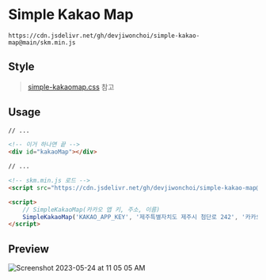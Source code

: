 # Simple Kakao Map

```
https://cdn.jsdelivr.net/gh/devjiwonchoi/simple-kakao-map@main/skm.min.js
```
## Style
> [simple-kakaomap.css](https://github.com/devjiwonchoi/simple-kakaomap/blob/main/simple-kakaomap.css) 참고
## Usage

```html
// ...

<!-- 이거 하나면 끝 -->
<div id="kakaoMap"></div>

// ...

<!-- skm.min.js 로드 -->
<script src="https://cdn.jsdelivr.net/gh/devjiwonchoi/simple-kakao-map@main/skm.min.js"></script>

<script>
    // SimpleKakaoMap(카카오 앱 키, 주소, 이름)
    SimpleKakaoMap('KAKAO_APP_KEY', '제주특별자치도 제주시 첨단로 242', '카카오 본사');
</script>
```
## Preview
![Screenshot 2023-05-24 at 11 05 05 AM](https://github.com/devjiwonchoi/simple-kakao-map/assets/120007119/f6ce4422-048f-4147-9e5f-0176646a8963)
